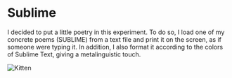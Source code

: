 # Sublime

I decided to put a little poetry in this experiment. To do so, I load one of my concrete poems (SUBLIME) from a text file and print it on the screen, as if someone were typing it. In addition, I also format it according to the colors of Sublime Text, giving a metalinguistic touch.

![Kitten](https://github.com/DanielBrito/creative-coding-experiments/blob/master/Sublime/sublime.gif)
